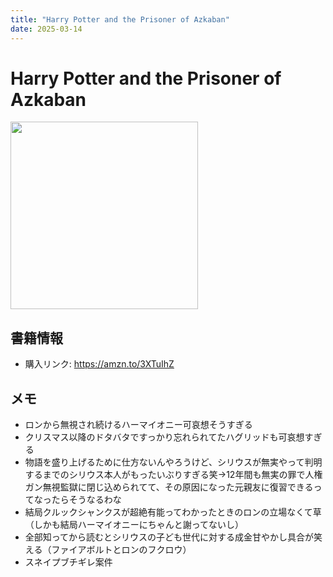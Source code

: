 ```yaml
---
title: "Harry Potter and the Prisoner of Azkaban"
date: 2025-03-14
---
```

# Harry Potter and the Prisoner of Azkaban
[<img src="https://m.media-amazon.com/images/I/81NQA1BDlnL._SL1500_.jpg" width="300">](https://amzn.to/3XTuIhZ)
## 書籍情報
- 購入リンク: <https://amzn.to/3XTuIhZ>
## メモ
- ロンから無視され続けるハーマイオニー可哀想そうすぎる
- クリスマス以降のドタバタですっかり忘れられてたハグリッドも可哀想すぎる
- 物語を盛り上げるために仕方ないんやろうけど、シリウスが無実やって判明するまでのシリウス本人がもったいぶりすぎる笑→12年間も無実の罪で人権ガン無視監獄に閉じ込められてて、その原因になった元親友に復習できるってなったらそうなるわな
- 結局クルックシャンクスが超絶有能ってわかったときのロンの立場なくて草（しかも結局ハーマイオニーにちゃんと謝ってないし）
- 全部知ってから読むとシリウスの子ども世代に対する成金甘やかし具合が笑える（ファイアボルトとロンのフクロウ）
- スネイプブチギレ案件